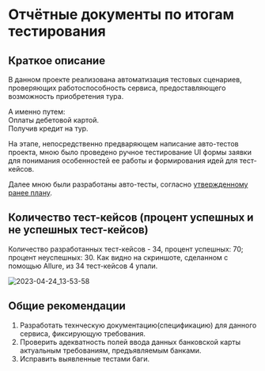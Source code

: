 # Отчётные документы по итогам тестирования

## Краткое описание

В данном проекте реализована автоматизация тестовых сценариев, проверяющих работоспособность сервиса, предоставляющего возможность приобретения тура.

А именно путем:\
Оплаты дебетовой картой.\
Получив кредит на тур.

На этапе, непосредственно предваряющем написание авто-тестов проекта, мною было проведено ручное тестирование UI формы заявки для понимания особенностей ее работы и формирования идей для тест-кейсов.

Далее мною были разработаны авто-тесты, согласно [утвержденному ранее плану](https://github.com/fshakrun/Diploma-QA-Netology/blob/main/Plan.md).

## Количество тест-кейсов (процент успешных и не успешных тест-кейсов)

Количество разработанных тест-кейсов - 34, процент успешных: 70; процент неуспешных: 30.
Как видно на скриншоте, сделанном с помощью Allure, из 34 тест-кейсов 4 упали.

![2023-04-24_13-53-58](https://user-images.githubusercontent.com/82056292/233976808-aafe44a7-f9ac-453b-b89b-43c2a10a1688.png)


## Общие рекомендации

1. Разработать технческую документацию(спецификацию) для данного сервиса, фиксирующую требования.
2. Проверить адекватность полей ввода данных банковской карты актуальным требованиям, предъявляемым банками.
3. Исправить выявленные тестами баги.
